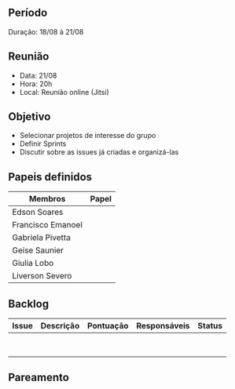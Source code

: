 ## Período
Duração: 18/08 à 21/08


## Reunião
* Data: 21/08
* Hora: 20h
* Local: Reunião online (Jitsi)


## Objetivo
* Selecionar projetos de interesse do grupo
* Definir Sprints
* Discutir sobre as issues já criadas e organizá-las


## Papeis definidos
| Membros  |  Papel  |
| ------------------- | ------------------- |
|  Edson Soares |   |
|  Francisco Emanoel |   |
|  Gabriela Pivetta |   |
|  Geise Saunier |   |
|  Giulia Lobo |   |
|  Liverson Severo |   |


## Backlog
| Issue | Descrição | Pontuação | Responsáveis | Status |
| ------------------- | ------------------- | ------------------- | ------------------- | ------------------- |
|   |   |   |   |   |
|   |   |   |   |   |
|   |   |   |   |   |
|   |   |   |   |   |
|   |   |   |   |   |
|   |   |   |   |   |
|   |   |   |   |   |
|   |   |   |   |   |


## Pareamento
